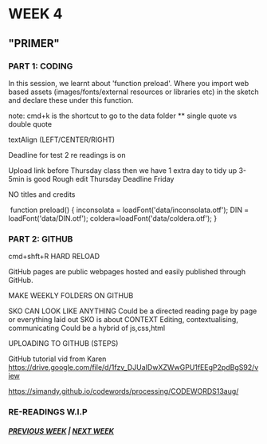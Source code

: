 # WEEK 4
## "PRIMER"

### PART 1: CODING
In this session, we learnt about 'function preload'. Where you import web based assets (images/fonts/external resources or libraries etc) in the sketch and declare these under this function. 

note: cmd+k is the shortcut to go to the data folder
** single quote vs double quote 

textAlign (LEFT/CENTER/RIGHT)

Deadline for test 2 re readings is on 

Upload link before Thursday class then we have 1 extra day to tidy up 
3-5min is good 
Rough edit Thursday 
Deadline Friday 

NO titles and credits 

 function preload() {
  inconsolata = loadFont('data/inconsolata.otf');
  DIN = loadFont('data/DIN.otf');
  coldera=loadFont('data/coldera.otf');
}

### PART 2: GITHUB

cmd+shft+R HARD RELOAD 

GitHub pages are public webpages hosted and easily published through GitHub.

MAKE WEEKLY FOLDERS ON GITHUB 

SKO CAN LOOK LIKE ANYTHING
Could be a directed reading page by page or everything laid out 
SKO is about CONTEXT 
Editing, contextualising, communicating 
Could be a hybrid of js,css,html 

UPLOADING TO GITHUB (STEPS) 

GitHub tutorial vid from Karen 
https://drive.google.com/file/d/1fzv_DJUaIDwXZWwGPU1fEEgP2pdBgS92/view

https://simandy.github.io/codewords/processing/CODEWORDS13aug/

### RE-READINGS W.I.P


##### [PREVIOUS WEEK](https://samanthangsy.github.io/codewords/Weekly%20Diary/03/)  |  [NEXT WEEK](https://samanthangsy.github.io/codewords/Weekly%20Diary/05/)

